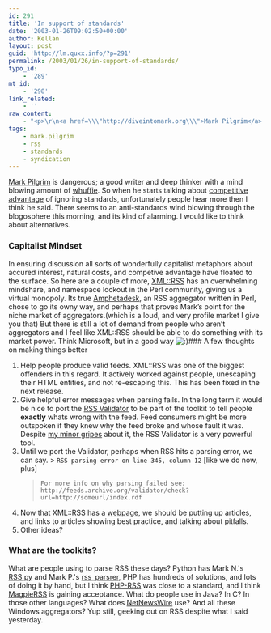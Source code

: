 ```yaml
---
id: 291
title: 'In support of standards'
date: '2003-01-26T09:02:50+00:00'
author: Kellan
layout: post
guid: 'http://lm.quxx.info/?p=291'
permalink: /2003/01/26/in-support-of-standards/
typo_id:
    - '289'
mt_id:
    - '298'
link_related:
    - ''
raw_content:
    - "<p>\r\n<a href=\\\"http://diveintomark.org\\\">Mark Pilgrim</a> is dangerous; a good writer and deep thinker with a mind blowing amount of \r\n<a href=\\\"http://www.craphound.com/down/\\\" title=\\\"is there a shorter defintion of whuffie somewhere?\\\">whuffie</a>.  So when he starts talking about <a href=\\\"http://www.xml.com/cs/user/view/cs_msg/966\\\">competitive advantage</a> of ignoring standards, unfortunately people hear more then I think he said.  There seems to an anti-standards wind blowing through the blogosphere this morning, and its kind of alarming.  I would like to think about alternatives.\r\n</p>\r\n<p>\r\n<h3>Capitalist Mindset</h3>\r\nIn ensuring discussion all sorts of wonderfully capitalist metaphors about accured interest, natural costs, and competive advantage have floated to the surface.  So here are a couple of more, \r\n<a href=\\\"http://perl-rss.sourceforge.net/\\\">XML::RSS</a> has an overwhelming mindshare, and namespace lockout in the Perl community, giving us a virtual monopoly.  Its true \r\n<a href=\\\"http://www.disobey.com/amphetadesk/\\\">Amphetadesk</a>, an RSS aggregator written in Perl, chose to go its owny way, and perhaps that proves Mark\\'s point for the niche market of aggregators.(which is a loud, and very profile market I give you that)  But there is still a lot of demand from people who aren\\'t aggregators and I feel like XML::RSS should be able to do something with its market power.  Think Microsoft, but in a good way :)\r\n</p>\r\n<p>\r\n<h3>A few thoughts on making things better</h3>\r\n<ol>\r\n<li>Help people produce valid feeds.  XML::RSS was one of the biggest offenders in this regard.  It actively worked against people, unescaping their HTML entities, and not re-escaping this.  This has been fixed in the next release.\r\n<br />&nbsp;\r\n</li>\r\n\r\n<li>Give helpful error messages when parsing fails.  In the long term it would be nice to port the <a href=\\\"http://feeds.archive.org/validator/\\\">RSS Validator</a> to be part of the toolkit to tell people <b>exactly</b> whats wrong with the feed.  Feed consumers might be more outspoken if they knew why the feed broke and whose fault it was.  Despite <a href=\\\"http://laughingmeme.org/archives/000290.html#000290\\\">my minor gripes</a> about it, the RSS Validator is a very powerful tool.\r\n<br />&nbsp;\r\n</li>\r\n<li>\r\nUntil we port the Validator, perhaps when RSS hits a parsing error, we can say.\r\n<blockquote>\r\n<code>RSS parsing error on line 345, column 12</code> [like we do now, plus]\r\n<br />\r\n<code>For more info on why parsing failed see: http://feeds.archive.org/validator/check?url=http://someurl/index.rdf\r\n</blockquote>\r\n</li>\r\n<li>\r\nNow that XML::RSS has a <a href=\\\"http://perl-rss.sf.net\\\">webpage</a>, we should be putting up articles, and links to articles showing best practice, and talking about pitfalls.\r\n<br />&nbsp;\r\n</li>\r\n<li>\r\nOther ideas?\r\n</li>\r\n</ol>\r\n</p>\r\n<p>\r\n<h3>What are the toolkits?</h3>\r\nWhat are people using to parse RSS these days?  Python has Mark N.\\'s <a href=\\\"http://www.mnot.net/python/RSS.py\\\">RSS.py</a> and Mark P.\\'s <a href=\\\"http://diveintomark.org/projects/rss_parser/\\\">rss_parsrer</a>, PHP has hundreds of solutions, and lots of doing it by hand, but I think <a href=\\\"http://php.resourceindex.com/detail/00884.html\\\">PHP-RSS</a> was close to a standard, and I think <a href=\\\"http://magpierss.sf.net\\\">MagpieRSS</a> is gaining acceptance.  What do people use in Java?  In C?  In those other languages?  What does \r\n<a href=\\\"http://ranchero.com\\\">NetNewsWire</a> use?  And all these Windows aggregators?\r\n</p>\r\n<p>\r\nYup still, geeking out on RSS despite what I said yesterday. \r\n</p>"
tags:
    - mark.pilgrim
    - rss
    - standards
    - syndication
---
```


[Mark Pilgrim](http://diveintomark.org) is dangerous; a good writer and deep thinker with a mind blowing amount of [whuffie](http://www.craphound.com/down/ "is there a shorter defintion of whuffie somewhere?"). So when he starts talking about [competitive advantage](http://www.xml.com/cs/user/view/cs_msg/966) of ignoring standards, unfortunately people hear more then I think he said. There seems to an anti-standards wind blowing through the blogosphere this morning, and its kind of alarming. I would like to think about alternatives.

### Capitalist Mindset

In ensuring discussion all sorts of wonderfully capitalist metaphors about accured interest, natural costs, and competive advantage have floated to the surface. So here are a couple of more, [XML::RSS](http://perl-rss.sourceforge.net/) has an overwhelming mindshare, and namespace lockout in the Perl community, giving us a virtual monopoly. Its true [Amphetadesk](http://www.disobey.com/amphetadesk/), an RSS aggregator written in Perl, chose to go its owny way, and perhaps that proves Mark’s point for the niche market of aggregators.(which is a loud, and very profile market I give you that) But there is still a lot of demand from people who aren’t aggregators and I feel like XML::RSS should be able to do something with its market power. Think Microsoft, but in a good way ![:)](http://lm.local/wp-includes/images/smilies/simple-smile.png)### A few thoughts on making things better

1. Help people produce valid feeds. XML::RSS was one of the biggest offenders in this regard. It actively worked against people, unescaping their HTML entities, and not re-escaping this. This has been fixed in the next release.
2. Give helpful error messages when parsing fails. In the long term it would be nice to port the [RSS Validator](http://feeds.archive.org/validator/) to be part of the toolkit to tell people **exactly** whats wrong with the feed. Feed consumers might be more outspoken if they knew why the feed broke and whose fault it was. Despite [my minor gripes](http://laughingmeme.org/archives/000290.html#000290) about it, the RSS Validator is a very powerful tool.
3. Until we port the Validator, perhaps when RSS hits a parsing error, we can say. > `RSS parsing error on line 345, column 12` \[like we do now, plus\]   
    > `For more info on why parsing failed see: http://feeds.archive.org/validator/check?url=http://someurl/index.rdf`
4. Now that XML::RSS has a [webpage](http://perl-rss.sf.net), we should be putting up articles, and links to articles showing best practice, and talking about pitfalls.
5. Other ideas?

### What are the toolkits?

What are people using to parse RSS these days? Python has Mark N.'s [RSS.py](http://www.mnot.net/python/RSS.py) and Mark P.'s [rss\_parsrer](http://diveintomark.org/projects/rss_parser/), PHP has hundreds of solutions, and lots of doing it by hand, but I think [PHP-RSS](http://php.resourceindex.com/detail/00884.html) was close to a standard, and I think [MagpieRSS](http://magpierss.sf.net) is gaining acceptance. What do people use in Java? In C? In those other languages? What does [NetNewsWire](http://ranchero.com) use? And all these Windows aggregators? Yup still, geeking out on RSS despite what I said yesterday.
